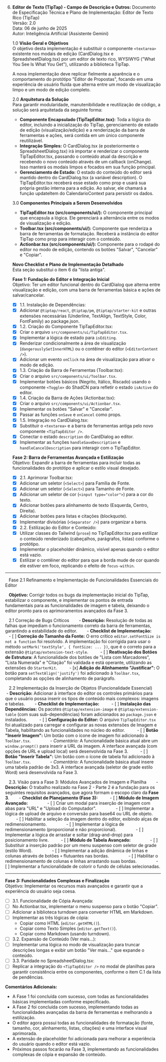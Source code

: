 6. **Editor de Texto (TipTap) - Campo de Descrição e Outros:**
   Documento de Especificação Técnica e Plano de Implementação: Editor de Texto Rico (TipTap)  
   Versão: 2.0  
   Data: 06 de junho de 2025  
   Autor: Inteligência Artificial (Assistente Gemini)

   1.0 **Visão Geral e Objetivos**  
   O objetivo desta implementação é substituir o componente `<textarea>` existente nos modais de edição (CardDialog.tsx e SpreadsheetDialog.tsx) por um editor de texto rico, WYSIWYG ("What You See Is What You Get"), utilizando a biblioteca TipTap.

   A nova implementação deve replicar fielmente a aparência e o comportamento do protótipo "Editor de Propostas", focando em uma experiência de usuário fluida que alterna entre um modo de visualização limpo e um modo de edição completo.

   2.0 **Arquitetura da Solução**  
   Para garantir modularidade, manutenibilidade e reutilização de código, a solução será arquitetada da seguinte forma:

   - **Componente Encapsulado (TipTapEditor.tsx):** Toda a lógica do editor, incluindo a inicialização do TipTap, gerenciamento de estado de edição (visualização/edição) e a renderização da barra de ferramentas e ações, será contida em um único componente reutilizável.
   - **Integração Simples:** O CardDialog.tsx (e posteriormente o SpreadsheetDialog.tsx) irá importar e renderizar o componente TipTapEditor.tsx, passando o conteúdo atual da descrição e recebendo o novo conteúdo através de um callback (onChange). Isso manterá os modais limpos e focados em sua função principal.
   - **Gerenciamento de Estado:** O estado do conteúdo do editor será mantido dentro do CardDialog.tsx (a variável description). O TipTapEditor.tsx receberá esse estado como prop e usará sua própria gestão interna para a edição. Ao salvar, ele chamará a função updateItem do CalendarioContext para persistir os dados.

   3.0 **Componentes Principais a Serem Desenvolvidos**  
   - **TipTapEditor.tsx (src/components/ui/):** O componente principal que encapsula a lógica. Ele gerenciará a alternância entre os modos de visualização e edição.
   - **Toolbar.tsx (src/components/ui/):** Componente que renderiza a barra de ferramentas de formatação. Receberá a instância do editor TipTap como prop para interagir com o conteúdo.
   - **Actionbar.tsx (src/components/ui/):** Componente para o rodapé do editor no modo de edição, contendo os botões "Salvar", "Cancelar" e "Copiar".

   **Novo Checklist e Plano de Implementação Detalhado**  
   Esta seção substitui o item 6 da "lista antiga".

   **Fase 1: Fundação do Editor e Integração Inicial**  
   Objetivo: Ter um editor funcional dentro do CardDialog que alterna entre visualização e edição, com uma barra de ferramentas básica e ações de salvar/cancelar.

   - [x] 1.1. Instalação de Dependências:
   - [x] Adicionar `@tiptap/react`, `@tiptap/pm`, `@tiptap/starter-kit` e outras extensões necessárias (Underline, TextAlign, TextStyle, Color, FontFamily) ao package.json.
   - [x] 1.2. Criação do Componente TipTapEditor.tsx:
   - [x] Criar o arquivo `src/components/ui/TipTapEditor.tsx`.
   - [x] Implementar a lógica de estado para `isEditing`.
   - [x] Renderizar condicionalmente a área de visualização (`dangerouslySetInnerHTML`) ou o contêiner do editor (`<EditorContent />`).
   - [x] Adicionar um evento `onClick` na área de visualização para ativar o modo de edição.
   - [x] 1.3. Criação da Barra de Ferramentas (Toolbar.tsx):
   - [x] Criar o arquivo `src/components/ui/Toolbar.tsx`.
   - [x] Implementar botões básicos (Negrito, Itálico, Riscado) usando o componente `<Toggle>` do ShadCN para refletir o estado `isActive` do editor.
   - [x] 1.4. Criação da Barra de Ações (Actionbar.tsx):
   - [x] Criar o arquivo `src/components/ui/Actionbar.tsx`.
   - [x] Implementar os botões "Salvar" e "Cancelar".
   - [x] Passar as funções `onSave` e `onCancel` como props.
   - [x] 1.5. Integração no CardDialog.tsx:
   - [x] Substituir o `<textarea>` e a barra de ferramentas antiga pelo novo componente `<TipTapEditor />`.
   - [x] Conectar o estado `description` do CardDialog ao editor.
   - [x] Implementar as funções `handleSaveDescription` e `handleCancelDescription` para interagir com o TipTapEditor.

   **Fase 2: Barra de Ferramentas Avançada e Estilização**  
   Objetivo: Expandir a barra de ferramentas para incluir todas as funcionalidades do protótipo e aplicar o estilo visual desejado.

   - [x] 2.1. Aprimorar Toolbar.tsx:
   - [x] Adicionar um seletor (`<Select>`) para Família de Fonte.
   - [x] Adicionar um seletor (`<Select>`) para Tamanho de Fonte.
   - [x] Adicionar um seletor de cor (`<input type="color">`) para a cor do texto.
   - [x] Adicionar botões para alinhamento de texto (Esquerda, Centro, Direita).
   - [x] Adicionar botões para listas e citações (blockquote).
   - [x] Implementar divisórias (`<Separator />`) para organizar a barra.
   - [x] 2.2. Estilização do Editor e Conteúdo:
   - [x] Utilizar classes do Tailwind (`prose`) no TipTapEditor.tsx para estilizar o conteúdo renderizado (cabeçalhos, parágrafos, listas) conforme o protótipo.
   - [x] Implementar o placeholder dinâmico, visível apenas quando o editor está vazio.
   - [x] Estilizar o contêiner do editor para que a borda mude de cor quando ele estiver em foco, replicando o efeito de `focus-within`.
---------------------
   Fase 2.1 Refinamento e Implementação de Funcionalidades Essenciais do Editor

   **Objetivo:** Corrigir todos os bugs da implementação inicial do TipTap, estabilizar o componente, e implementar os pontos de entrada fundamentais para as funcionalidades de imagem e tabela, deixando o editor pronto para os aprimoramentos avançados da Fase 3.

   2.1 Correção de Bugs Críticos
       - **Descrição:** Resolução de todas as falhas que impediam o funcionamento correto da barra de ferramentas, garantindo a estabilidade do editor.
       - **Checklist de Implementação:**
         - [ ] **Correção do Tamanho da Fonte:** O erro crítico `editor.setFontSize is not a function` foi resolvido. A implementação foi corrigida para usar o método `setMark('textStyle', { fontSize: ... })`, que é o correto para a extensão `@tiptap/extension-text-style`.
         - [ ] **Reativação dos Botões de Estrutura:** A funcionalidade dos botões de "Lista com Marcadores", "Lista Numerada" e "Citação" foi validada e está operante, utilizando as extensões do `StarterKit`.
         - [x] **Adição do Alinhamento "Justificar":** O botão para `setTextAlign('justify')` foi adicionado à `Toolbar.tsx`, completando as opções de alinhamento de parágrafo.

   2.2 Implementação da Inserção de Objetos (Funcionalidade Essencial)
       - **Descrição:** Adicionar à interface do editor os controles primários para que o usuário possa inserir os tipos de conteúdo mais complexos: imagens e tabelas.
       - **Checklist de Implementação:**
         - [ ] **Instalação das Dependências:** Os pacotes `@tiptap/extension-image` e `@tiptap/extension-table` (com suas sub-dependências) foram adicionados ao `package.json` e instalados.
         - [ ] **Configuração do Editor:** O arquivo `TipTapEditor.tsx` foi atualizado para carregar e configurar as novas extensões de Imagem e Tabela, habilitando as funcionalidades no núcleo do editor.
         - [ ] **Botão "Inserir Imagem":** Um botão com o ícone de imagem foi adicionado à `Toolbar.tsx`.
               - *Comentário:* A funcionalidade básica atual abre um `window.prompt()` para inserir a URL da imagem. A interface avançada (com opções de URL e upload local) será desenvolvida na Fase 3.
         - [ ] **Botão "Inserir Tabela":** Um botão com o ícone de tabela foi adicionado à `Toolbar.tsx`.
               - *Comentário:* A funcionalidade básica atual insere uma tabela padrão de 3x3. A interface avançada (seletor de grade estilo Word) será desenvolvida na Fase 3.

   2.3. Visão para a Fase 3: Módulos Avançados de Imagem e Planilha
       - **Descrição:** O trabalho realizado na Fase 2 - Parte 2 é a fundação para os seguintes requisitos avançados, que agora formam o escopo claro da **Fase 3**.
       - **Checklist de Planejamento (Fase 3):**
         - [ ] **Módulo de Imagem Avançado:**
               - [ ] Criar um modal para inserção de imagem com abas para "URL" e "Upload do Computador".
               - [ ] Implementar a lógica de upload de arquivo e conversão para base64 ou URL de objeto.
               - [ ] Habilitar a seleção da imagem dentro do editor, exibindo alças de redimensionamento.
               - [ ] Implementar a lógica de redimensionamento (proporcional e não proporcional).
               - [ ] Implementar a lógica de arrastar e soltar (drag-and-drop) para posicionamento livre.
         - [ ] **Módulo de Tabela Avançado:**
               - [ ] Substituir a inserção padrão por um menu suspenso com seletor de grade (estilo Word).
               - [ ] Implementar a adição dinâmica de linhas e colunas através de botões `+` flutuantes nas bordas.
               - [ ] Habilitar o redimensionamento de colunas e linhas arrastando suas bordas.
               - [ ] Implementar a funcionalidade de colorir o fundo de células selecionadas.


---------------------
   **Fase 3: Funcionalidades Complexas e Finalização**  
   Objetivo: Implementar os recursos mais avançados e garantir que a experiência do usuário seja coesa.

   - [ ] 3.1. Funcionalidade de Cópia Avançada:
   - [ ] No Actionbar.tsx, implementar o menu suspenso para o botão "Copiar".
   - [ ] Adicionar a biblioteca turndown para converter HTML em Markdown.
   - [ ] Implementar as três lógicas de cópia:
     - Copiar como HTML (`editor.getHTML()`).
     - Copiar como Texto Simples (`editor.getText()`).
     - Copiar como Markdown (usando turndown).
   - [ ] 3.2. Expansão de Conteúdo (Ver mais...):
   - [ ] Implementar uma lógica no modo de visualização para truncar descrições longas e exibir um botão "Ver mais..." que expande o conteúdo.
   - [ ] 3.3. Paridade no SpreadsheetDialog.tsx:
   - [ ] Replicar a integração do `<TipTapEditor />` no modal de planilhas para garantir consistência entre os componentes, conforme o item C.1 da lista de pendências.

   **Comentários Adicionais:**
   * A Fase 1 foi concluída com sucesso, com todas as funcionalidades básicas implementadas conforme especificado.
   * A Fase 2 foi concluída com sucesso, implementando todas as funcionalidades avançadas da barra de ferramentas e melhorando a estilização.
   * O editor agora possui todas as funcionalidades de formatação (fonte, tamanho, cor, alinhamento, listas, citações) e uma interface visual aprimorada.
   * A extensão de placeholder foi adicionada para melhorar a experiência do usuário quando o editor está vazio.
   * Próximos passos focarão na Fase 3, implementando as funcionalidades complexas de cópia e expansão de conteúdo.
